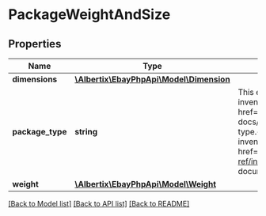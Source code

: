 # PackageWeightAndSize

## Properties
Name | Type | Description | Notes
------------ | ------------- | ------------- | -------------
**dimensions** | [**\Albertix\EbayPhpApi\Model\Dimension**](Dimension.md) |  | [optional] 
**package_type** | **string** | This enumeration value indicates the type of shipping package used to ship the inventory item. The supported values for this field can be found in the &lt;a href&#x3D;\&quot;/api-docs/sell/inventory/types/slr:PackageTypeEnum\&quot;&gt;PackageTypeEnum&lt;/a&gt; type.&lt;br/&gt;&lt;br/&gt;This field will be returned if the package type is set for the inventory item. For implementation help, refer to &lt;a href&#x3D;&#39;https://developer.ebay.com/devzone/rest/api-ref/inventory/types/PackageTypeEnum.html&#39;&gt;eBay API documentation&lt;/a&gt; | [optional] 
**weight** | [**\Albertix\EbayPhpApi\Model\Weight**](Weight.md) |  | [optional] 

[[Back to Model list]](../README.md#documentation-for-models) [[Back to API list]](../README.md#documentation-for-api-endpoints) [[Back to README]](../README.md)



